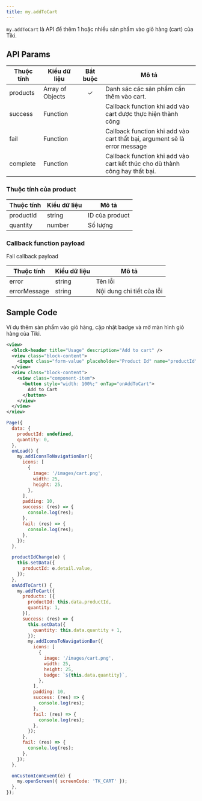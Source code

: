 ```yaml
---
title: my.addToCart
---
```


`my.addToCart` là API để thêm 1 hoặc nhiều sản phẩm vào giỏ hàng (cart) của Tiki.

## API Params

| Thuộc tính | Kiểu dữ liệu     | Bắt buộc | Mô tả                                                                       |
| ---------- | ---------------- | :------: | --------------------------------------------------------------------------- |
| products   | Array of Objects |    ✓     | Danh sác các sản phẩm cần thêm vào cart.                                    |
| success    | Function         |          | Callback function khi add vào cart được thực hiện thành công                |
| fail       | Function         |          | Callback function khi add vào cart thất bại, argument sẽ là error message   |
| complete   | Function         |          | Callback function khi add vào cart kết thúc cho dù thành công hay thất bại. |


### Thuộc tính của product

| Thuộc tính | Kiểu dữ liệu | Mô tả          |
| ---------- | ------------ | -------------- |
| productId  | string       | ID của product |
| quantity   | number       | Số lượng       |

### Callback function payload

Fail callback payload 

| Thuộc tính   | Kiểu dữ liệu | Mô tả                     |
| ------------ | ------------ | ------------------------- |
| error        | string       | Tên lỗi                   |
| errorMessage | string       | Nội dung chi tiết của lỗi |

## Sample Code

Ví dụ thêm sản phẩm vào giỏ hàng, cập nhật badge và mở màn hình giỏ hàng của Tiki.

```xml title=index.txml
<view>
  <block-header title="Usage" description="Add to cart" />
  <view class="block-content">
    <input class="form-value" placeholder="Product Id" name="productId" onInput="productIdChange"></input>
  </view>
  <view class="block-content">
    <view class="component-item">
      <button style="width: 100%;" onTap="onAddToCart">
        Add to Cart
      </button>
    </view>
  </view>
</view>
```

```js title=index.js
Page({
  data: {
    productId: undefined,
    quantity: 0,
  },
  onLoad() {
    my.addIconsToNavigationBar({
      icons: [
        {
          image: '/images/cart.png',
          width: 25,
          height: 25,
        },
      ],
      padding: 10,
      success: (res) => {
        console.log(res);
      },
      fail: (res) => {
        console.log(res);
      },
    });
  },

  productIdChange(e) {
    this.setData({
      productId: e.detail.value,
    });
  },
  onAddToCart() {
    my.addToCart({
      products: [{
        productId: this.data.productId,
        quantity: 1,
      }],
      success: (res) => {
        this.setData({
          quantity: this.data.quantity + 1,
        });
        my.addIconsToNavigationBar({
          icons: [
            {
              image: '/images/cart.png',
              width: 25,
              height: 25,
              badge: `${this.data.quantity}`,
            },
          ],
          padding: 10,
          success: (res) => {
            console.log(res);
          },
          fail: (res) => {
            console.log(res);
          },
        });
      },
      fail: (res) => {
        console.log(res);
      },
    });
  },

  onCustomIconEvent(e) {
    my.openScreen({ screenCode: 'TK_CART' });
  },
});
```

